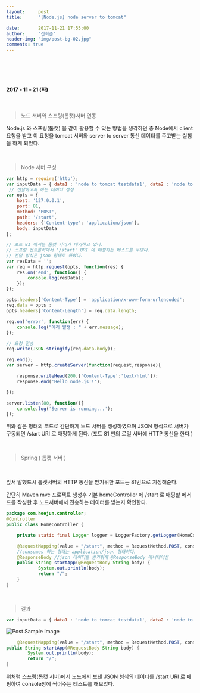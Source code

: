 ```yaml
---
layout:     post
title:      "[Node.js] node server to tomcat"

date:       2017-11-21 17:55:00
author:     "신희준"
header-img: "img/post-bg-02.jpg"
comments: true
---
```


<head>
 <meta property="og:type" content="website">
 <meta property="og:title" content="스프링서버와 노드 서버 연동해보기">
 <meta property="og:description" content="스프링서버와 노드 서버 연동해보기">
 <meta property="og:url" content="http://shj7242.github.io/2017/11/21/Nodejs6/">

 <meta name="twitter:card" content="summary">
  <meta name="twitter:title" content="스프링서버와 노드 서버 연동해보기">
  <meta name="twitter:description" content="스프링서버와 노드 서버 연동해보기">
  <meta name="FACEBOOK:domain" content="http://shj7242.github.io/2017/11/21/Nodejs6/">
  <meta name="facebook:card" content="summary">
   <meta name="facebook:title" content="스프링서버와 노드 서버 연동해보기">
   <meta name="facebook:description" content="스프링서버와 노드 서버 연동해보기">
   <meta name="facebook:domain" content="http://shj7242.github.io/2017/11/21/Nodejs6/">


 </head>

<br>
<H4 style ="font-weight:bold; color:black;"> </H4>
<br>
<H4 style ="font-weight:bold; color : black">2017 - 11 - 21 (화)</H4>

<br>

> 노드 서버와 스프링(톰캣)서버 연동

Node.js 와 스프링(톰캣) 을 같이 활용할 수 있는 방법을 생각하던 중 Node에서 client 요청을 받고 이 요청을 tomcat 서버와 server to server 통신 데이터를 주고받는 실험을 하게 되었다.

<br>

> Node 서버 구성

~~~JavaScript
var http = require('http');
var inputData = { data1 : 'node to tomcat testdata1', data2 : 'node to tomcat testdata2'};
 // 전달하고자 하는 데이터 생성
var opts = {
    host: '127.0.0.1',
    port: 81,
    method: 'POST',
    path: '/start',
    headers: {'Content-type': 'application/json'},
    body: inputData
};

// 포트 81 에서는 톰캣 서버가 대기하고 있다.
// 스프링 컨트롤러에서 '/start' URI 에 매핑하는 메소드를 두었다.
// 전달 방식은 json 형태로 하였다.
var resData = '';
var req = http.request(opts, function(res) {
    res.on('end', function() {
        console.log(resData);
    });
});

opts.headers['Content-Type'] = 'application/x-www-form-urlencoded';
req.data = opts ;
opts.headers['Content-Length'] = req.data.length;

req.on('error', function(err) {
    console.log("에러 발생 : " + err.message);
});

// 요청 전송
req.write(JSON.stringify(req.data.body));

req.end();
var server = http.createServer(function(request,response){

    response.writeHead(200,{'Content-Type':'text/html'});
    response.end('Hello node.js!!');

});

server.listen(80, function(){
    console.log('Server is running...');
});
~~~

위와 같은 형태의 코드로 간단하게 노드 서버를 생성하였으며 JSON 형식으로 서버가 구동되면 /start URI 로 매핑하게 된다. (포트 81 번의 로컬 서버에 HTTP 통신을 한다.)

<br>

> Spring ( 톰캣 서버 )

<br>

앞서 말했드시 톰캣서버의 HTTP 통신을 받기위한 포트는 81번으로 지정해준다.

간단히 Maven mvc 프로젝트 생성후 기본 homeController 에 /start 로 매핑할 메서드를 작성한 후 노드서버에서 전송하는 데이터를 받는지 확인한다.

~~~java
package com.heejun.controller;
@Controller
public class HomeController {

	private static final Logger logger = LoggerFactory.getLogger(HomeController.class);

	@RequestMapping(value = "/start", method = RequestMethod.POST, consumes = "application/json")
	//consumes 하는 형태는 application/json 형태이다.
	@ResponseBody //json 데이터를 받기위해 @ResponseBody 애너테이션
	public String startApp(@RequestBody String body) {
			System.out.println(body);
			return "/";
	}
}
~~~

<br>

> 결과

~~~javascript
var inputData = { data1 : 'node to tomcat testdata1', data2 : 'node to tomcat testdata2'}; //전달하고자 하는 데이터 (node.js에서)
~~~

<img src="{{ site.baseurl }}/img/data.PNG" alt="Post Sample Image">


~~~java
	@RequestMapping(value = "/start", method = RequestMethod.POST, consumes = "application/json")
public String startApp(@RequestBody String body) {
		System.out.println(body);
		return "/";
}
~~~


위처럼 스프링(톰캣 서버)에서 노드에서 보낸 JSON 형식의 데이터를 /start URI 로 매핑하여 console창에 찍어주는 테스트를 해보았다.
